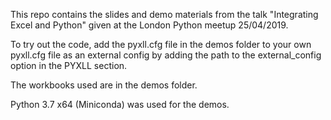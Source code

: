 This repo contains the slides and demo materials from the talk
"Integrating Excel and Python" given at the London Python meetup 25/04/2019.

To try out the code, add the pyxll.cfg file in the demos folder to your own pyxll.cfg file
as an external config by adding the path to the external_config option in the PYXLL section.

The workbooks used are in the demos folder.

Python 3.7 x64 (Miniconda) was used for the demos.
